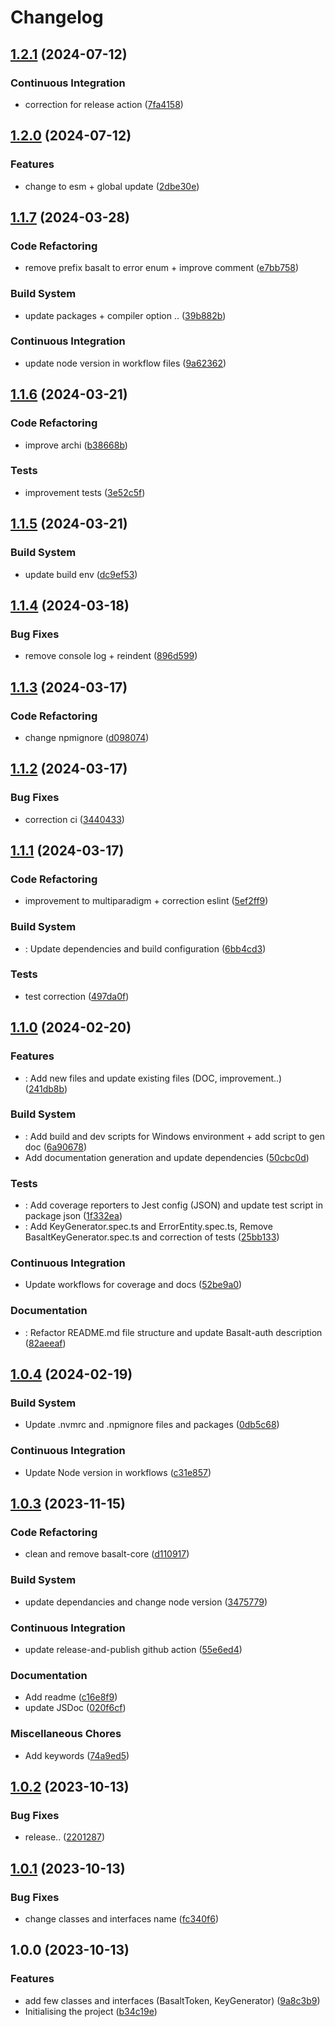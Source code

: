 # Changelog

## [1.2.1](https://github.com/Basalt-Lab/basalt-auth/compare/v1.2.0...v1.2.1) (2024-07-12)


### Continuous Integration

* correction for release action ([7fa4158](https://github.com/Basalt-Lab/basalt-auth/commit/7fa415894872f68fcc58fd7b3f63cf4b9b241bff))

## [1.2.0](https://github.com/Basalt-Lab/basalt-auth/compare/v1.1.7...v1.2.0) (2024-07-12)


### Features

* change to esm + global update ([2dbe30e](https://github.com/Basalt-Lab/basalt-auth/commit/2dbe30ef5281d2633efcd2077c1c18974e93cbf0))

## [1.1.7](https://github.com/Basalt-Lab/basalt-auth/compare/v1.1.6...v1.1.7) (2024-03-28)


### Code Refactoring

* remove prefix basalt to error enum + improve comment ([e7bb758](https://github.com/Basalt-Lab/basalt-auth/commit/e7bb758b3973d960c61dc503dd14581aa4e193e4))


### Build System

* update packages + compiler option .. ([39b882b](https://github.com/Basalt-Lab/basalt-auth/commit/39b882b6317a738a0d5a8710e16deb21c9b38d79))


### Continuous Integration

* update node version in workflow files ([9a62362](https://github.com/Basalt-Lab/basalt-auth/commit/9a62362f8c75b123654a2d5629b85e6143e3d974))

## [1.1.6](https://github.com/Basalt-Lab/basalt-auth/compare/v1.1.5...v1.1.6) (2024-03-21)


### Code Refactoring

* improve archi ([b38668b](https://github.com/Basalt-Lab/basalt-auth/commit/b38668b01e07b76b0cd3e1a7f8aab5eb00d9887d))


### Tests

* improvement tests ([3e52c5f](https://github.com/Basalt-Lab/basalt-auth/commit/3e52c5fdae56c9e4ab54f806c1469c0780e03cad))

## [1.1.5](https://github.com/Basalt-Lab/basalt-auth/compare/v1.1.4...v1.1.5) (2024-03-21)


### Build System

* update build env ([dc9ef53](https://github.com/Basalt-Lab/basalt-auth/commit/dc9ef53ee9e126209a15b296a4215023d6b359e8))

## [1.1.4](https://github.com/Basalt-Lab/basalt-auth/compare/v1.1.3...v1.1.4) (2024-03-18)


### Bug Fixes

* remove console log + reindent ([896d599](https://github.com/Basalt-Lab/basalt-auth/commit/896d599066070250917a58838be722e68441cd2e))

## [1.1.3](https://github.com/Basalt-Lab/basalt-auth/compare/v1.1.2...v1.1.3) (2024-03-17)


### Code Refactoring

* change npmignore ([d098074](https://github.com/Basalt-Lab/basalt-auth/commit/d0980740dbbabd6260107e59abb7230c7835d121))

## [1.1.2](https://github.com/Basalt-Lab/basalt-auth/compare/v1.1.1...v1.1.2) (2024-03-17)


### Bug Fixes

* correction ci ([3440433](https://github.com/Basalt-Lab/basalt-auth/commit/3440433af0a42162d6714dfb38167926e28adf7c))

## [1.1.1](https://github.com/Basalt-Lab/basalt-auth/compare/v1.1.0...v1.1.1) (2024-03-17)


### Code Refactoring

* improvement to multiparadigm + correction eslint ([5ef2ff9](https://github.com/Basalt-Lab/basalt-auth/commit/5ef2ff934b4bee616dc28eb21c6041214ce8228a))


### Build System

* : Update dependencies and build configuration ([6bb4cd3](https://github.com/Basalt-Lab/basalt-auth/commit/6bb4cd349013dbb107c84c51d3a38a06ee747c92))


### Tests

* test correction ([497da0f](https://github.com/Basalt-Lab/basalt-auth/commit/497da0fc2f7e755ae6dfb39abd03d8c2f70e33c8))

## [1.1.0](https://github.com/Basalt-Lab/basalt-auth/compare/v1.0.4...v1.1.0) (2024-02-20)


### Features

* : Add new files and update existing files (DOC, improvement..) ([241db8b](https://github.com/Basalt-Lab/basalt-auth/commit/241db8bd6bf5f9c8245476499ef5cad8d16f209b))


### Build System

* : Add build and dev scripts for Windows environment + add script to gen doc ([6a90678](https://github.com/Basalt-Lab/basalt-auth/commit/6a90678ac6965dbbf07149e338d0e428f2c03c50))
* Add documentation generation and update dependencies ([50cbc0d](https://github.com/Basalt-Lab/basalt-auth/commit/50cbc0db1fb3e63e85c0ccb8d6e5cc9352888af0))


### Tests

* : Add coverage reporters to Jest config (JSON) and update test script in package json ([1f332ea](https://github.com/Basalt-Lab/basalt-auth/commit/1f332eaee3e46bd03924f3336bedba6579e34968))
* : Add KeyGenerator.spec.ts and ErrorEntity.spec.ts, Remove BasaltKeyGenerator.spec.ts and correction of tests ([25bb133](https://github.com/Basalt-Lab/basalt-auth/commit/25bb1335879030433df43a7bf3d69cc1123d794e))


### Continuous Integration

* Update workflows for coverage and docs ([52be9a0](https://github.com/Basalt-Lab/basalt-auth/commit/52be9a03e828cf67a9a6faa253d6e286923c15a7))


### Documentation

* : Refactor README.md file structure and update Basalt-auth description ([82aeeaf](https://github.com/Basalt-Lab/basalt-auth/commit/82aeeafc445c9297902002acac93fc34d0270e32))

## [1.0.4](https://github.com/Basalt-Lab/basalt-auth/compare/v1.0.3...v1.0.4) (2024-02-19)


### Build System

* Update .nvmrc and .npmignore files and packages ([0db5c68](https://github.com/Basalt-Lab/basalt-auth/commit/0db5c688088b01341bc49b9ba4b41f52002261b5))


### Continuous Integration

* Update Node version in workflows ([c31e857](https://github.com/Basalt-Lab/basalt-auth/commit/c31e8577878d7da1efdcd9561fb2224eed1850d0))

## [1.0.3](https://github.com/Basalt-Lab/basalt-auth/compare/v1.0.2...v1.0.3) (2023-11-15)


### Code Refactoring

* clean and remove basalt-core ([d110917](https://github.com/Basalt-Lab/basalt-auth/commit/d1109174dc41ba23dfdf9e18ce0ca924e848698e))


### Build System

* update dependancies and change node version ([3475779](https://github.com/Basalt-Lab/basalt-auth/commit/3475779c9be1896ac8f4af5a1d3a51f76657a4d1))


### Continuous Integration

* update release-and-publish github action ([55e6ed4](https://github.com/Basalt-Lab/basalt-auth/commit/55e6ed4dd76bd454216cd354ead7913999e2a767))


### Documentation

* Add readme ([c16e8f9](https://github.com/Basalt-Lab/basalt-auth/commit/c16e8f9b916c74917e0b00ccb1fb1f12d7c01cd6))
* update JSDoc ([020f6cf](https://github.com/Basalt-Lab/basalt-auth/commit/020f6cf6198a1cb6348df592544e616a8c676977))


### Miscellaneous Chores

* Add keywords ([74a9ed5](https://github.com/Basalt-Lab/basalt-auth/commit/74a9ed5a45dac32c4376b5e867c489433fbe790e))

## [1.0.2](https://github.com/Basalt-Lab/basalt-auth/compare/v1.0.1...v1.0.2) (2023-10-13)


### Bug Fixes

* release.. ([2201287](https://github.com/Basalt-Lab/basalt-auth/commit/22012870bd195c6d508dba63bc153a42a6c79e58))

## [1.0.1](https://github.com/Basalt-Lab/basalt-auth/compare/v1.0.0...v1.0.1) (2023-10-13)


### Bug Fixes

* change classes and interfaces name ([fc340f6](https://github.com/Basalt-Lab/basalt-auth/commit/fc340f6a74291af8cd0ee00a378c14a6f707f6f5))

## 1.0.0 (2023-10-13)


### Features

* add few classes and interfaces (BasaltToken, KeyGenerator) ([9a8c3b9](https://github.com/Basalt-Lab/basalt-auth/commit/9a8c3b97c821cbf24e26f229b01d2a7aa9df6efb))
* Initialising the project ([b34c19e](https://github.com/Basalt-Lab/basalt-auth/commit/b34c19e0cb8344de3bd56f6a68cb428fff7185df))
